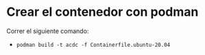 # Crear el contenedor con podman

Correr el siguiente comando:
  * `podman build -t acdc -f Containerfile.ubuntu-20.04`
